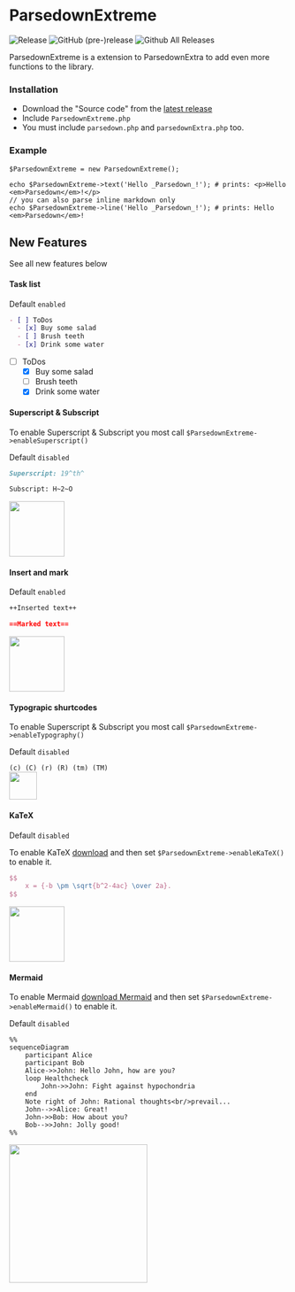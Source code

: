 # ParsedownExtreme 
![Release](	https://img.shields.io/github/release/BenjaminHoegh/ParsedownExtreme.svg?style=flat-square) ![GitHub (pre-)release](https://img.shields.io/github/release/BenjaminHoegh/ParsedownExtreme/all.svg?style=flat-square&label=pre-release) ![Github All Releases](https://img.shields.io/github/downloads/BenjaminHoegh/ParsedownExtreme/total.svg?style=flat-square)

ParsedownExtreme is a extension to ParsedownExtra to add even more functions to the library.

### Installation

* Download the "Source code" from the [latest release](https://github.com/BenjaminHoegh/ParsedownExtreme/releases/latest)
* Include `ParsedownExtreme.php`
* You must include `parsedown.php` and `parsedownExtra.php` too.


### Example

    $ParsedownExtreme = new ParsedownExtreme();

    echo $ParsedownExtreme->text('Hello _Parsedown_!'); # prints: <p>Hello <em>Parsedown</em>!</p>
    // you can also parse inline markdown only
    echo $ParsedownExtreme->line('Hello _Parsedown_!'); # prints: Hello <em>Parsedown</em>!


## New Features

See all new features below

#### Task list

Default `enabled`


```markdown
- [ ] ToDos
  - [x] Buy some salad
  - [ ] Brush teeth
  - [x] Drink some water
```  

- [ ] ToDos
  - [x] Buy some salad
  - [ ] Brush teeth
  - [x] Drink some water

#### Superscript & Subscript

To enable Superscript & Subscript you most call `$ParsedownExtreme->enableSuperscript()`

Default `disabled`

```markdown
Superscript: 19^th^

Subscript: H~2~O
```  
<img src='https://github.com/BenjaminHoegh/ParsedownExtreme/blob/master/docs/img/supandsub.png' height='100px'>


#### Insert and mark

Default `enabled`

```markdown
++Inserted text++

==Marked text==
```  
<img src='https://github.com/BenjaminHoegh/ParsedownExtreme/blob/master/docs/img/insertandmark.png' height='100px'>




#### Typograpic shurtcodes

To enable Superscript & Subscript you most call `$ParsedownExtreme->enableTypography()`

Default `disabled`

`(c) (C) (r) (R) (tm) (TM)`  
<img src='https://github.com/BenjaminHoegh/ParsedownExtreme/blob/master/docs/img/typography.png' height='50px'>

#### KaTeX

Default `disabled`


To enable KaTeX [download](https://katex.org) and then set `$ParsedownExtreme->enableKaTeX()` to enable it.

```Latex
$$
    x = {-b \pm \sqrt{b^2-4ac} \over 2a}.
$$
```
<img src='https://github.com/BenjaminHoegh/ParsedownExtreme/blob/master/docs/img/katex.png' height='100px'>


#### Mermaid

To enable Mermaid [download Mermaid](https://mermaidjs.github.io) and then set `$ParsedownExtreme->enableMermaid()` to enable it.

Default `disabled`


```Mermaid
%%
sequenceDiagram
    participant Alice
    participant Bob
    Alice->>John: Hello John, how are you?
    loop Healthcheck
        John->>John: Fight against hypochondria
    end
    Note right of John: Rational thoughts<br/>prevail...
    John-->>Alice: Great!
    John->>Bob: How about you?
    Bob-->>John: Jolly good!
%%
```  
<img src='https://github.com/BenjaminHoegh/ParsedownExtreme/blob/master/docs/img/mermaid.png' height='250px'>
